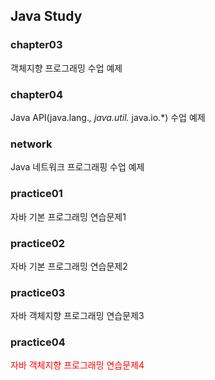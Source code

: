 ## Java Study

### chapter03
객체지향 프로그래밍 수업 예제

### chapter04
Java API(java.lang.*, java.util.* java.io.*) 수업 예제

### network
Java 네트워크 프로그래핑 수업 예제

### practice01
자바 기본 프로그래밍 연습문제1

### practice02
자바 기본 프로그래밍 연습문제2

### practice03
자바 객체지향 프로그래밍 연습문제3

### practice04
<span style="color:red">자바 객체지향 프로그래밍 연습문제4</span>





